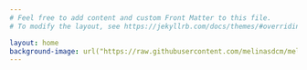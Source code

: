 ```yaml
---
# Feel free to add content and custom Front Matter to this file.
# To modify the layout, see https://jekyllrb.com/docs/themes/#overriding-theme-defaults

layout: home
background-image: url("https://raw.githubusercontent.com/melinasdcm/melinasdcm.github.io/main/assets/img/path.jpg")
---
```

